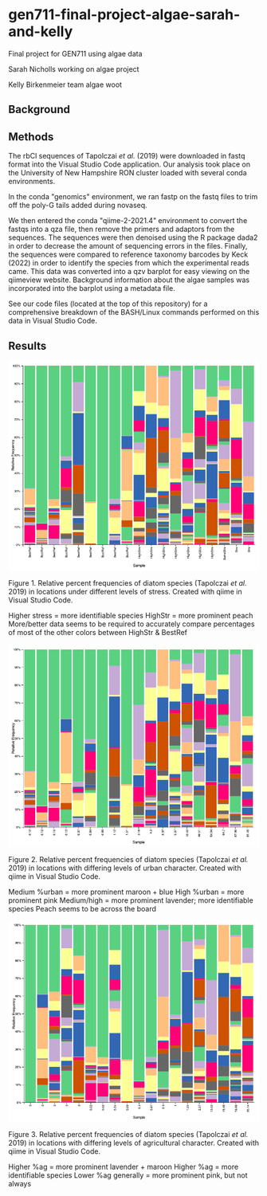 # gen711-final-project-algae-sarah-and-kelly
Final project for GEN711 using algae data

Sarah Nicholls
working on algae project

Kelly Birkenmeier
team algae woot

## Background

## Methods
The rbCl sequences of Tapolczai _et al._ (2019) were downloaded in fastq format into the Visual Studio Code application. Our analysis took place on the University of New Hampshire RON cluster loaded with several conda environments.

In the conda "genomics" environment, we ran fastp on the fastq files to trim off the poly-G tails added during novaseq. 

We then entered the conda "qiime-2-2021.4" environment to convert the fastqs into a qza file, then remove the primers and adaptors from the sequences. The sequences were then denoised using the R package dada2 in order to decrease the amount of sequencing errors in the files. Finally, the sequences were compared to reference taxonomy barcodes by Keck (2022) in order to identify the species from which the experimental reads came. This data was converted into a qzv barplot for easy viewing on the qiimeview website. Background information about the algae samples was incorporated into the barplot using a metadata file.

See our code files (located at the top of this repository) for a comprehensive breakdown of the BASH/Linux commands performed on this data in Visual Studio Code.


## Results

![plot](Figures/Stresslevels.png)

Figure 1. Relative percent frequencies of diatom species (Tapolczai _et al._ 2019) in locations under different levels of stress. Created with qiime in Visual Studio Code.

Higher stress = more identifiable species
HighStr = more prominent peach
More/better data seems to be required to accurately compare percentages of most of the other colors between HighStr & BestRef


![plot](Figures/Urban.png)

Figure 2. Relative percent frequencies of diatom species (Tapolczai _et al._ 2019) in locations with differing levels of urban character. Created with qiime in Visual Studio Code.

Medium %urban = more prominent maroon + blue
High %urban = more prominent pink
Medium/high = more prominent lavender; more identifiable species
Peach seems to be across the board


![plot](Figures/Agriculture.png)

Figure 3. Relative percent frequencies of diatom species (Tapolczai _et al._ 2019) in locations with differing levels of agricultural character. Created with qiime in Visual Studio Code.

Higher %ag = more prominent lavender + maroon
Higher %ag = more identifiable species
Lower %ag generally = more prominent pink, but not always
